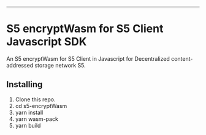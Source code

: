 ---

# S5 encryptWasm for S5 Client Javascript SDK

An S5 encryptWasm for S5 Client in Javascript for Decentralized content-addressed storage network S5.

## Installing

1. Clone this repo.
2. cd s5-encryptWasm
3. yarn install
4. yarn wasm-pack
5. yarn build

